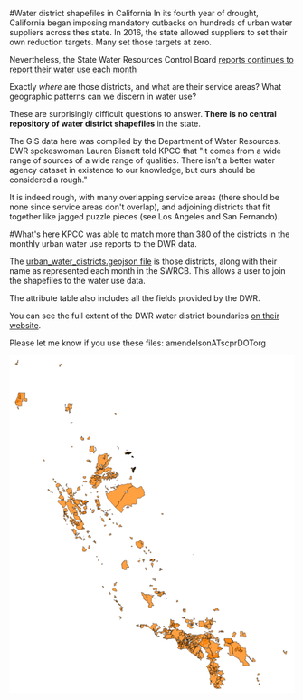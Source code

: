 #Water district shapefiles in California
In its fourth year of drought, California began imposing mandatory cutbacks on hundreds of urban water suppliers across thes state. In 2016, the state allowed suppliers to set their own reduction targets. Many set those targets at zero.

Nevertheless, the State Water Resources Control Board [reports continues to report their water use each month](http://www.waterboards.ca.gov/water_issues/programs/conservation_portal/conservation_reporting.shtml)

Exactly *where* are those districts, and what are their service areas? What geographic patterns can we discern in water use?

These are surprisingly difficult questions to answer. **There is no central repository of water district shapefiles** in the state.

The GIS data here was compiled by the Department of Water Resources. DWR spokeswoman Lauren Bisnett told KPCC that "it comes from a wide range of sources of a wide range of qualities. There isn’t a better water agency dataset in existence to our knowledge, but ours should be considered a rough." 

It is indeed rough, with many overlapping service areas (there should be none since service areas don't overlap), and adjoining districts that fit together like jagged puzzle pieces (see Los Angeles and San Fernando).

#What's here
KPCC was able to match more than 380 of the districts in the monthly urban water use reports to the DWR data.

The [urban_water_districts.geojson file](urban_water_districts.geojson) is those districts, along with their name as represented each month in the SWRCB. This allows a user to join the shapefiles to the water use data.

The attribute table also includes all the fields provided by the DWR.

You can see the full extent of the DWR water district boundaries [on their website](https://gis.water.ca.gov/app/boundaries/).

Please let me know if you use these files: amendelsonATscprDOTorg

![](wd_blank_map.png)
